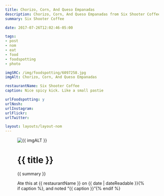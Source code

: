 ```yaml
---
title: Chorizo, Corn, And Queso Empanadas
description: Chorizo, Corn, And Queso Empanadas from Six Shooter Coffee
summary: Six Shooter Coffee

date: 2017-07-26T12:02:46-05:00

tags:
- post
- nom
- eat
- food
- foodspotting
- photo

imgSRC: /img/foodspotting/6097258.jpg
imgAlt: Chorizo, Corn, And Queso Empanadas

restaurantName: Six Shooter Coffee
caption: Nice spicy kick. Like a small pastie

urlFoodspotting: y
urlNosh:
urlInstagram:
urlFlickr:
urlTwitter:

layout: layouts/layout-nom
---
```

<figure class="nom">
	<img class="u-photo img-border" src="{{ imgSRC }}" alt="{{ imgALT }}">
	<figcaption>
		<h1 class="title p-name">{{ title }}</h1>
		<p class="summary">{{ summary }}</p>
		<p>Ate this at {{ restaurantName }} on <time class="dt-published" datetime="{{ date | dateIso }}">{{ date | dateReadable }}</time>{% if caption %}, and noted <q class="caption">{{ caption }}</q>{% endif %}
	</figcaption>
</figure>